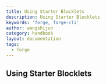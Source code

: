 ```yaml
---
title: Using Starter Blocklets
description: Using Starter Blocklets
keywords: 'forge, forge-cli'
author: wangshijun
category: handbook
layout: documentation
tags:
  - forge
---
```


## Using Starter Blocklets

